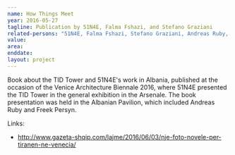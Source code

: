 ```yaml
---
name: How Things Meet
year: 2016-05-27
tagline: Publication by 51N4E, Falma Fshazi, and Stefano Graziani
related-persons: "51N4E, Falma Fshazi, Stefano Graziani, Andreas Ruby, Freek Persyn"
value:
area:
enddate:
layout: project
---
```


Book about the TID Tower and 51N4E's work in Albania, published at the occasion of the Venice Architecture Biennale 2016, where 51N4E presented the TID Tower in the general exhibition in the Arsenale. The book presentation was held in the Albanian Pavilion, which included Andreas Ruby and Freek Persyn.

Links:
* <http://www.gazeta-shqip.com/lajme/2016/06/03/nje-foto-novele-per-tiranen-ne-venecia/>
